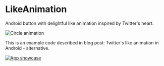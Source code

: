 # LikeAnimation
Android button with delightful like animation inspired by Twitter's heart.

![Circle animation](http://frogermcs.github.io/images/22/button_anim.gif "Circle animation")

This is an example code described in blog post: Twitter's like animation in Android - alternative.

[![App showcase](http://img.youtube.com/vi/EdZjYTbRNuA/0.jpg)](http://www.youtube.com/watch?v=EdZjYTbRNuA)
